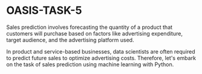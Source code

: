 # OASIS-TASK-5
Sales prediction involves forecasting the quantity of a product that customers will purchase based on factors like advertising expenditure, target audience, and the advertising platform used.

In product and service-based businesses, data scientists are often required to predict future sales to optimize advertising costs. Therefore, let's embark on the task of sales prediction using machine learning with Python.

